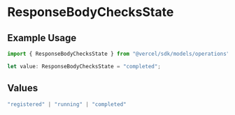 # ResponseBodyChecksState

## Example Usage

```typescript
import { ResponseBodyChecksState } from "@vercel/sdk/models/operations";

let value: ResponseBodyChecksState = "completed";
```

## Values

```typescript
"registered" | "running" | "completed"
```
